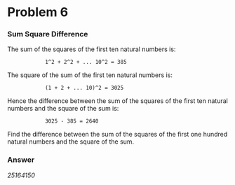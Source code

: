# Problem 6
### Sum Square Difference
The sum of the squares of the first ten natural numbers is: 

                1^2 + 2^2 + ... 10^2 = 385  

The square of the sum of the first ten natural numbers is: 

                (1 + 2 + ... 10)^2 = 3025  

Hence the difference between the sum of the squares of the first ten natural numbers and the square of the sum is:

                3025 - 385 = 2640  

Find the difference between the sum of the squares of the first one hundred natural numbers and the square of the sum.

### Answer
*25164150*
